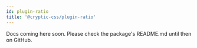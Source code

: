 ```yaml
---
id: plugin-ratio
title: '@cryptic-css/plugin-ratio'
---
```


Docs coming here soon. Please check the package's README.md until then on GitHub.
